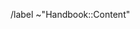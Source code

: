 <!-- Please use a template if appropriate. Otherwise, please add a description and appropriate labels. See https://handbook.gitlab.com/handbook/about/maintenance/#issue-triage for more information. -->

<!-- Default labels. -->
/label ~"Handbook::Content"
